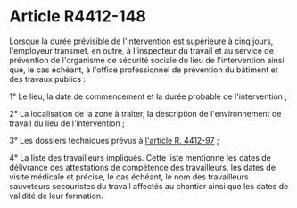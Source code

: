 # Article R4412-148

Lorsque la durée prévisible de l'intervention est supérieure à cinq jours, l'employeur transmet, en outre, à l'inspecteur du travail et au service de prévention de l'organisme de sécurité sociale du lieu de l'intervention ainsi que, le cas échéant, à l'office professionnel de prévention du bâtiment et des travaux publics : 

1° Le lieu, la date de commencement et la durée probable de l'intervention ; 

2° La localisation de la zone à traiter, la description de l'environnement de travail du lieu de l'intervention ; 

3° Les dossiers techniques prévus à [l'article R. 4412-97][1] ; 

4° La liste des travailleurs impliqués. Cette liste mentionne les dates de délivrance des attestations de compétence des travailleurs, les dates de visite médicale et précise, le cas échéant, le nom des travailleurs sauveteurs secouristes du travail affectés au chantier ainsi que les dates de validité de leur formation.

 [1]: /affichCodeArticle.do?cidTexte=LEGITEXT000006072050&idArticle=LEGIARTI000018490581&dateTexte=&categorieLien=cid